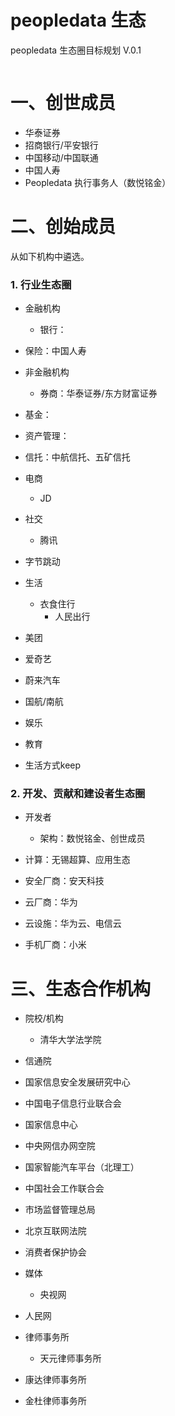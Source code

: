 # peopledata 生态

peopledata 生态圈目标规划 V.0.1

```bash

```



# 一、创世成员

- 华泰证券
- 招商银行/平安银行
- 中国移动/中国联通
- 中国人寿
- Peopledata 执行事务人（数悦铭金）

# 二、创始成员

从如下机构中遴选。

### **1. 行业生态圈**

- 金融机构
  - 银行：

- 保险：中国人寿

- 非金融机构
  - 券商：华泰证券/东方财富证券

- 基金：

- 资产管理：

- 信托：中航信托、五矿信托

- 电商
  - JD

- 社交
  - 腾讯

- 字节跳动

- 生活
  - 衣食住行
    - 人民出行

- 美团

- 爱奇艺

- 蔚来汽车

- 国航/南航

- 娱乐

- 教育

- 生活方式keep

### **2. 开发、贡献和建设者生态圈**

- 开发者
  - 架构：数悦铭金、创世成员

- 计算：无锡超算、应用生态

- 安全厂商：安天科技

- 云厂商：华为

- 云设施：华为云、电信云

- 手机厂商：小米

# 三、生态合作机构

- 院校/机构
  - 清华大学法学院

- 信通院

- 国家信息安全发展研究中心

- 中国电子信息行业联合会

- 国家信息中心

- 中央网信办网空院

- 国家智能汽车平台（北理工）

- 中国社会工作联合会 

- 市场监督管理总局

- 北京互联网法院

- 消费者保护协会

- 媒体
  - 央视网

- 人民网

- 律师事务所
  - 天元律师事务所

- 康达律师事务所

- 金杜律师事务所

